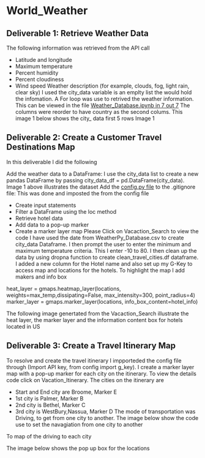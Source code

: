 # World_Weather
## Deliverable 1: Retrieve Weather Data
The following information was retrieved from the API call

- Latitude and longitude
- Maximum temperature
- Percent humidity
- Percent cloudiness
- Wind speed
Weather description (for example, clouds, fog, light rain, clear sky) I used the city_data variable is an emplty list the would hold the infomation. A For loop was use to retrived the weather information. This can be viewed in the file [Weather_Database.ipynb in 7 out 7](World_Weather_Analysis/Weather_Database/Weather_Database.ipynb) The columns were reorder to have country as the second colums. This image 1 below shows the city_ data first 5 rows Image 1
## Deliverable 2: Create a Customer Travel Destinations Map
In this deliverable I did the following

Add the weather data to a DataFrame: I use the city_data list to create a new pandas DataFrame by passing city_data_df = pd.DataFrame(city_data). Image 1 above illustrates the dataset
Add the [config.py file](#) to the .gitignore file: This was done and imposted the from the config file
- Create input statements
- Filter a DataFrame using the loc method
- Retrieve hotel data
- Add data to a pop-up marker
- Create a marker layer map
Please Click on Vacaction_Search to view the code I have used the date from WeatherPy_Database.csv to create city_data Dataframe. I then prompt the user to enter the minimum and maximum temperature criteria. This I enter -10 to 80. I then clean up the data by using dropna function to create clean_travel_cities.df dataframe. I added a new column for the Hotel name and also set up my G-Key to access map and locations for the hotels. To highlight the map I add makers and info box

heat_layer = gmaps.heatmap_layer(locations, weights=max_temp,dissipating=False, max_intensity=300, point_radius=4) marker_layer = gmaps.marker_layer(locations, info_box_content=hotel_info)

The following image genertated from the Vacaction_Search illustrate the heat layer, the marker layer and the information content box for hotels located in US



## Deliverable 3: Create a Travel Itinerary Map
To resolve and create the travel itinerary I impporteded the config file through (Import API key, from config import g_key). I create a marker layer map with a pop-up marker for each city on the itinerary. To view the details code click on Vacation_Itinerary. The cities on the itinerary are

- Start and End city are Broome, Marker E
- 1st city is Palmer, Marker B
- 2nd city is Bethel, Marker C
- 3rd city is WestBury,Nassua, Marker D
The mode of transportation was Driving, to get from one city to another. The image below show the code use to set the navagiation from one city to another



To map of the driving to each city 

The image below shows the pop up box for the locations

